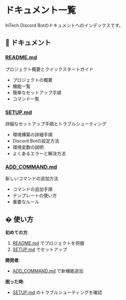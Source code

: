 # ドキュメント一覧

InTech Discord Botのドキュメントへのインデックスです。

## 📖 ドキュメント

### [README.md](../README.md)

プロジェクト概要とクイックスタートガイド

- プロジェクトの概要
- 機能一覧
- 簡単なセットアップ手順
- コマンド一覧

### [SETUP.md](./SETUP.md)

詳細なセットアップ手順とトラブルシューティング

- 環境構築の詳細手順
- Discord Botの設定方法
- 環境変数の説明
- よくあるエラーと解決方法

### [ADD_COMMAND.md](./ADD_COMMAND.md)

新しいコマンドの追加方法

- コマンドの追加手順
- テンプレートの使い方
- 重要なルール

## � 使い方

**初めての方**:
1. [README.md](../README.md) でプロジェクトを把握
2. [SETUP.md](./SETUP.md) でセットアップ

**開発者**:
- [ADD_COMMAND.md](./ADD_COMMAND.md) で新機能追加

**困った時**:
- [SETUP.md](./SETUP.md) のトラブルシューティングを確認
